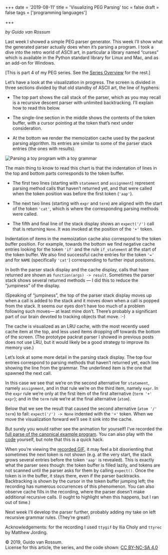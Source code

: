 +++
date = '2019-08-11'
title = 'Visualizing PEG Parsing'
toc = false
draft = false
tags = ['programming languages']

+++

*by Guido van Rossum*

Last week I showed a simple PEG parser generator. This week I’ll show what the generated parser actually does when it’s parsing a program. I took a dive into the retro world of ASCII art, in particular a library named “curses” which is available in the Python standard library for Linux and Mac, and as an add-on for Windows.

[This is part 4 of my PEG series. See the 
[Series Overview](/posts/peg-series) for the rest.]

Let’s have a look at the visualization in progress. The screen is divided in three sections divided by that old standby of ASCII art, the line of hyphens:

* The top part shows the call stack of the parser, which as you may recall is a recursive descent parser with unlimited backtracking. I’ll explain how to read this below.

* The single-line section in the middle shows the contents of the token buffer, with a cursor pointing at the token that’s next under consideration.

* At the bottom we render the memoization cache used by the packrat parsing algorithm. Its entries are similar to some of the parser stack entries (the ones with results).

![Parsing a toy program with a toy grammar](/screens/peg/screenshot.webp)

The main thing to know to read this chart is that the indentation of lines in the top and bottom parts corresponds to the token buffer.

* The first two lines (starting with `statement` and `assignment`) represent parsing method calls that haven’t returned yet, and that were called when the token position was before the first token (`'aap'`).

* The next two lines (starting with `expr` and `term`) are aligned with the start of the token `'cat'`, which is where the corresponding parsing methods were called.

* The fifth and final line of the stack display shows an `expect('/')` call that is returning `None`. It was invoked at the position of the `'+'` token.

Indentation of items in the memoization cache also correspond to the token buffer position. For example, towards the bottom we find negative cache entries looking for the token `'if'` and the rule `if_statement` at the start of the token buffer. We also find successful cache entries for the token `'='` and for `NAME` (specifically `'cat'`) corresponding to further input positions.

In both the parser stack display and the cache display, calls that have returned are shown as `function(args) -> result`. Sometimes the parser stack shows several returned methods — I did this to reduce the “jumpiness” of the display.

(Speaking of “jumpiness”, the top of the parser stack display moves up when a call is added to the stack and it moves down when a call is popped from the stack. It seems our eyes don’t have too much of a problem following such moves— at least mine don’t. There’s probably a significant part of our brain devoted to tracking objects that move. :-)

The cache is visualized as an LRU cache, with the most recently used cache item at the top, and less used items dropping off towards the bottom of the screen. (The prototype packrat parser I showed in previous posts does not use LRU, but it would likely be a good strategy to improve its memory use.)

Let’s look at some more detail in the parsing stack display. The top four entries correspond to parsing methods that haven’t returned yet, each line showing the line from the grammar. The underlined item is the one that spawned the next call.

In this case we see that we’re on the second alternative for `statement`, namely `assignment`, and in that rule we’re on the third item, namely `expr`. In the `expr` rule we’re only at the first item of the first alternative (`term '+' expr`); and in the `term` rule we’re at the final alternative (`atom`).

Below that we see the result that caused the second alternative (`atom '/' term`) to fail: `expect('/') -> None` indented with the `'+'` token. When we move the visualization forward we’ll see it sink into the cache.

But surely you would rather see the animation for yourself! I’ve recorded the
[full parse of the canonical example program](/screens/peg/tty.gif). You can also play with the 
[code](https://github.com/we-like-parsers/pegen_experiments/tree/2210f733afd0c5450a5a5ab6412d22dccade822b/story3)
yourself, but note that this is a quick hack.

When you’re viewing the
[recorded GIF](/screens/peg/tty.gif),
it may feel a bit disorienting that sometimes the next token is not shown (e.g. at the very start, the stack grows several entries before the token `'aap'` is revealed). This is exactly what the parser sees though: the token buffer is filled lazily, and tokens are not scanned until the parser asks for them by calling `expect()`. Once the token is in the buffer, it stays there, even if the parser backtracks. Backtracking is shown by the cursor in the token buffer jumping left; the recording has numerous occurrences of this phenomenon. You can also observe cache fills in the recording, where the parser doesn’t make additional recursive calls. (I ought to highlight when this happens, but I ran out of time.)

Next week I’ll develop the parser further, probably adding my take on left recursive grammar rules. (They’re great!)

Acknowledgements: for the recording I used `ttygif` by Ilia Choly and `ttyrec` by Matthew Jording.

© 2019, Guido van Rossum.<br>
License for this article, the series, and the code shown:
[CC BY-NC-SA 4.0](https://creativecommons.org/licenses/by-nc-sa/4.0/)